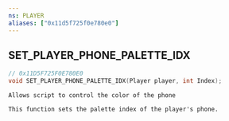 ```yaml
---
ns: PLAYER
aliases: ["0x11d5f725f0e780e0"]
---
```

## SET_PLAYER_PHONE_PALETTE_IDX

```c
// 0x11D5F725F0E780E0
void SET_PLAYER_PHONE_PALETTE_IDX(Player player, int Index);
```

```
Allows script to control the color of the phone

This function sets the palette index of the player's phone.
```
